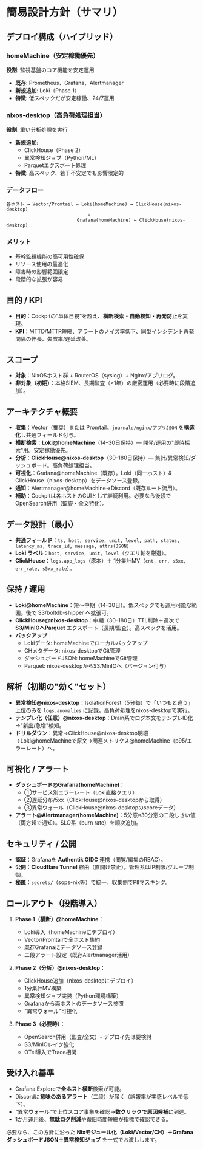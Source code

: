 # 簡易設計方針（サマリ）

## デプロイ構成（ハイブリッド）

### homeMachine（安定稼働優先）
**役割**: 監視基盤のコア機能を安定運用
- **既存**: Prometheus、Grafana、Alertmanager
- **新規追加**: Loki（Phase 1）
- **特徴**: 低スペックだが安定稼働、24/7運用

### nixos-desktop（高負荷処理担当）
**役割**: 重い分析処理を実行
- **新規追加**: 
  - ClickHouse（Phase 2）
  - 異常検知ジョブ（Python/ML）
  - Parquetエクスポート処理
- **特徴**: 高スペック、若干不安定でも影響限定的

### データフロー
```
各ホスト → Vector/Promtail → Loki(homeMachine) → ClickHouse(nixos-desktop)
                              ↓
                          Grafana(homeMachine) ← ClickHouse(nixos-desktop)
```

### メリット
- 基幹監視機能の高可用性確保
- リソース使用の最適化
- 障害時の影響範囲限定
- 段階的な拡張が容易

## 目的 / KPI

* **目的**：Cockpitの“単体目視”を超え、**横断検索・自動検知・再発防止**を実現。
* **KPI**：MTTD/MTTR短縮、アラートのノイズ率低下、同型インシデント再発間隔の伸長、失敗率/遅延改善。

## スコープ

* **対象**：NixOSホスト群 + RouterOS（syslog）+ Nginx/アプリログ。
* **非対象（初期）**：本格SIEM、長期監査（>1年）の厳密運用（必要時に段階追加）。

## アーキテクチャ概要

* **収集**：Vector（推奨）または Promtail。`journald/nginx/アプリJSON` を**構造化**し共通フィールド付与。
* **横断検索**：**Loki@homeMachine**（14–30日保持）— 開発/運用の"即時探索"用。安定稼働優先。
* **分析**：**ClickHouse@nixos-desktop**（30–180日保持）— 集計/異常検知/ダッシュボード。高負荷処理担当。
* **可視化**：Grafana@homeMachine（既存）。Loki（同一ホスト）& ClickHouse（nixos-desktop）をデータソース登録。
* **通知**：Alertmanager@homeMachine→Discord（既存ルート流用）。
* **補助**：Cockpitは各ホストのGUIとして継続利用。必要なら後段でOpenSearch併用（監査・全文特化）。

## データ設計（最小）

* **共通フィールド**：`ts, host, service, unit, level, path, status, latency_ms, trace_id, message, attrs(JSON)`
* **Loki ラベル**：`host, service, unit, level`（クエリ軸を厳選）。
* **ClickHouse**：`logs.app_logs`（原本）＋ 1分集計MV（`cnt, err, s5xx, err_rate, s5xx_rate`）。

## 保持 / 運用

* **Loki@homeMachine**：短〜中期（14–30日）。低スペックでも運用可能な範囲。後で S3/boltdb-shipper へ拡張可。
* **ClickHouse@nixos-desktop**：中期（30–180日）TTL削除＋週次で **S3/MinIOへParquet** エクスポート（長期/監査）。高スペックを活用。
* **バックアップ**：
  - Lokiデータ: homeMachineでローカルバックアップ
  - CHメタデータ: nixos-desktopでGit管理
  - ダッシュボードJSON: homeMachineでGit管理
  - Parquet: nixos-desktopからS3/MinIOへ（バージョン付与）

## 解析（初期の"効く"セット）

* **異常検知@nixos-desktop**：IsolationForest（5分毎）で「いつもと違う」上位のみを `logs.anomalies` に記録。高負荷処理をnixos-desktopで実行。
* **テンプレ化（任意）@nixos-desktop**：Drain系でログ本文をテンプレID化→"新出/急増"検知。
* **ドリルダウン**：異常→ClickHouse@nixos-desktop明細→Loki@homeMachineで原文→関連メトリクス@homeMachine（p95/エラーレート）へ。

## 可視化 / アラート

* **ダッシュボード@Grafana(homeMachine)**：
  - ①サービス別エラーレート（Loki直接クエリ）
  - ②遅延分布/5xx（ClickHouse@nixos-desktopから取得）
  - ③異常ウォール（ClickHouse@nixos-desktopのscoreデータ）
* **アラート@Alertmanager(homeMachine)**：5分窓×30分窓の二段しきい値（両方超で通知）。SLO系（burn rate）を順次追加。

## セキュリティ / 公開

* **認証**：Grafanaを **Authentik OIDC** 連携（閲覧/編集のRBAC）。
* **公開**：**Cloudflare Tunnel** 経由（直開け禁止）。管理系はIP制限/グループ制御。
* **秘匿**：`secrets/`（sops-nix等）で統一。収集側でPIIマスキング。

## ロールアウト（段階導入）

1. **Phase 1（横断）@homeMachine**：
   - Loki導入（homeMachineにデプロイ）
   - Vector/Promtailで全ホスト集約
   - 既存Grafanaにデータソース登録
   - 二段アラート設定（既存Alertmanager活用）

2. **Phase 2（分析）@nixos-desktop**：
   - ClickHouse追加（nixos-desktopにデプロイ）
   - 1分集計MV構築
   - 異常検知ジョブ実装（Python環境構築）
   - Grafanaから両ホストのデータソース参照
   - "異常ウォール"可視化

3. **Phase 3（必要時）**：
   - OpenSearch併用（監査/全文）- デプロイ先は要検討
   - S3/MinIOレイク強化
   - OTel導入でTrace相関

## 受け入れ基準

* Grafana Exploreで**全ホスト横断**検索が可能。
* Discordに**意味のあるアラート**（二段）が届く（誤報率が実感レベルで低下）。
* “異常ウォール”で上位スコア事象を確認→**数クリックで原因候補**に到達。
* 1か月運用後、**無駄ログ削減**や復旧時間短縮が指標で確認できる。

必要なら、この方針に沿った **Nixモジュール化（Loki/Vector/CH）＋GrafanaダッシュボードJSON＋異常検知ジョブ** を一式でお渡しします。

